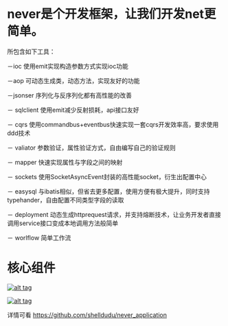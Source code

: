 # never是个开发框架，让我们开发net更简单。

所包含如下工具：

－ioc 使用emit实现构造参数方式实现ioc功能

－aop 可动态生成类，动态方法，实现友好的功能

－jsonser 序列化与反序列化都有高性能的改善

－ sqlclient 使用emit减少反射损耗，api接口友好

－ cqrs 使用commandbus+eventbus快速实现一套cqrs开发效率高，要求使用ddd技术

－ valiator 参数验证，属性验证方式，自由编写自己的验证规则

－ mapper 快速实现属性与字段之间的映射

－ sockets 使用SocketAsyncEvent封装的高性能socket，衍生出配置中心

－ easysql 与ibatis相似，但省去更多配置，使用方便有极大提升，同时支持typehander，自由配置不同类型字段的读取

－ deployment 动态生成httprequest请求，并支持熔断技术，让业务开发者直接调用service接口变成本地调用方法般简单

－ worlflow 简单工作流

# 核心组件

<a target="_blank" rel="never" href="https://raw.githubusercontent.com/shelldudu/never/master/doc/never.png"><img src="https://raw.githubusercontent.com/shelldudu/never/master/doc/never.png" alt="alt tag" style="max-width:100%;"></a>



<a target="_blank" rel="never" href="https://raw.githubusercontent.com/shelldudu/never/master/doc/never_emit.png"><img src="https://raw.githubusercontent.com/shelldudu/never/master/doc/never_emit.png" alt="alt tag" style="max-width:100%;"></a>
    


详情可看 https://github.com/shelldudu/never_application
